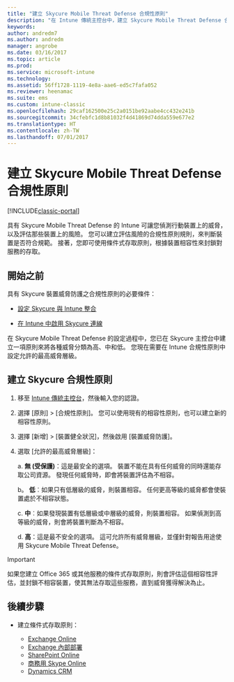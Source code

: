 ```yaml
---
title: "建立 Skycure Mobile Threat Defense 合規性原則"
description: "在 Intune 傳統主控台中，建立 Skycure Mobile Threat Defense 合規性原則。"
keywords: 
author: andredm7
ms.author: andredm
manager: angrobe
ms.date: 03/16/2017
ms.topic: article
ms.prod: 
ms.service: microsoft-intune
ms.technology: 
ms.assetid: 56ff1728-1119-4e8a-aae6-ed5c7fafa052
ms.reviewer: heenamac
ms.suite: ems
ms.custom: intune-classic
ms.openlocfilehash: 29caf162500e25c2a0151be92aabe4cc432e241b
ms.sourcegitcommit: 34cfebfc1d8b81032f4d41869d74dda559e677e2
ms.translationtype: HT
ms.contentlocale: zh-TW
ms.lasthandoff: 07/01/2017
---
```

# <a name="create-skycure-mobile-threat-defense-compliance-policy"></a>建立 Skycure Mobile Threat Defense 合規性原則

[!INCLUDE[classic-portal](../includes/classic-portal.md)]

具有 Skycure Mobile Threat Defense 的 Intune 可讓您偵測行動裝置上的威脅，以及評估那些裝置上的風險。 您可以建立評估風險的合規性原則規則，來判斷裝置是否符合規範。 接著，您即可使用條件式存取原則，根據裝置相容性來封鎖對服務的存取。

## <a name="before-you-begin"></a>開始之前

具有 Skycure 裝置威脅防護之合規性原則的必要條件：

-   [設定 Skycure 與 Intune 整合](/intune-classic/deploy-use/setup-the-skycure-integration-with-Intune)

-   [在 Intune 中啟用 Skycure 連線](/intune-classic/deploy-use/enable-skycure-mobile-threat-defense-in-intune)

在 Skycure Mobile Threat Defense 的設定過程中，您已在 Skycure 主控台中建立一項原則來將各種威脅分類為高、中和低。 您現在需要在 Intune 合規性原則中設定允許的最高威脅層級。

## <a name="to-create-skycure-compliance-policy"></a>建立 Skycure 合規性原則

1.  移至 [Intune 傳統主控台](https://manage.microsoft.com/)，然後輸入您的認證。

2.  選擇 [原則] &gt; [合規性原則]。 您可以使用現有的相容性原則，也可以建立新的相容性原則。

3.  選擇 [新增] &gt; [裝置健全狀況]，然後啟用 [裝置威脅防護]。

4.  選取 [允許的最高威脅層級]：

    a.  **無 (受保護)**：這是最安全的選項。 裝置不能在具有任何威脅的同時還能存取公司資源。 發現任何威脅時，即會將裝置評估為不相容。

    b。  **低**︰如果只有低層級的威脅，則裝置相容。 任何更高等級的威脅都會使裝置處於不相容狀態。

    c.  **中**︰如果發現裝置有低層級或中層級的威脅，則裝置相容。 如果偵測到高等級的威脅，則會將裝置判斷為不相容。

    d.  **高**：這是最不安全的選項。 這可允許所有威脅層級，並僅針對報告用途使用 Skycure Mobile Threat Defense。

> [!IMPORTANT]
> 如果您建立 Office 365 或其他服務的條件式存取原則，則會評估這個相容性評估，並封鎖不相容裝置，使其無法存取這些服務，直到威脅獲得解決為止。

## <a name="span-idmonitor-device-threats-classanchorspan-idnext-steps-classanchorspan-idtoc477360344-classanchorspanspanspannext-steps"></a><span id="monitor-device-threats" class="anchor"><span id="next-steps" class="anchor"><span id="_Toc477360344" class="anchor"></span></span></span>後續步驟

-   建立條件式存取原則：

    -   [Exchange Online](/intune-classic/deploy-use/restrict-access-to-exchange-online-with-microsoft-intune)
    -   [Exchange 內部部署](/intune-classic/deploy-use/restrict-access-to-exchange-onpremises-with-microsoft-intune)
    -   [SharePoint Online](/intune-classic/deploy-use/restrict-access-to-sharepoint-online-with-microsoft-intune)
    -   [商務用 Skype Online](/intune-classic/deploy-use/restrict-access-to-skype-for-business-online-with-microsoft-intune)
    -   [Dynamics CRM](/intune-classic/deploy-use/restrict-access-to-dynamics-crm-online-with-microsoft-intune)
